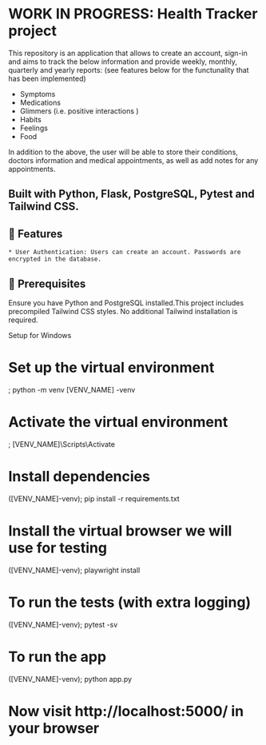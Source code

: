 # WORK IN PROGRESS: Health Tracker project

This repository is an application that allows to create an account, sign-in and aims to track the below information and provide weekly, monthly, quarterly and yearly reports:
(see features below for the functunality that has been implemented)

- Symptoms
- Medications
- Glimmers (i.e. positive interactions )
- Habits
- Feelings
- Food

In addition to the above, the user will be able to store their conditions, doctors information and medical appointments, as well as add notes for any appointments.

## Built with Python, Flask, PostgreSQL, Pytest and Tailwind CSS.

## 🌟 Features

    * User Authentication: Users can create an account. Passwords are encrypted in the database.

## 🔧 Prerequisites

Ensure you have Python and PostgreSQL installed.This project includes precompiled Tailwind CSS styles. No additional Tailwind installation is required.

Setup for Windows

# Set up the virtual environment

; python -m venv [VENV_NAME] -venv

# Activate the virtual environment

; [VENV_NAME]\Scripts\Activate

# Install dependencies

([VENV_NAME]-venv); pip install -r requirements.txt

# Install the virtual browser we will use for testing

([VENV_NAME]-venv); playwright install

# To run the tests (with extra logging)

([VENV_NAME]-venv); pytest -sv

# To run the app

([VENV_NAME]-venv); python app.py

# Now visit http://localhost:5000/ in your browser
